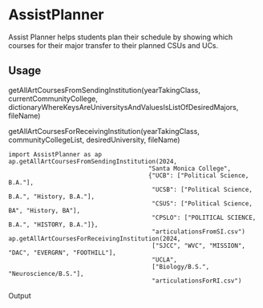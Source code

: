 # AssistPlanner

Assist Planner helps students plan their schedule by showing which courses for their major transfer to their planned CSUs and UCs.

Usage
--------------------

getAllArtCoursesFromSendingInstitution(yearTakingClass, currentCommunityCollege, dictionaryWhereKeysAreUniversitysAndValuesIsListOfDesiredMajors, fileName)

getAllArtCoursesForReceivingInstitution(yearTakingClass, communityCollegeList, desiredUniversity, fileName)

    import AssistPlanner as ap
    ap.getAllArtCoursesFromSendingInstitution(2024,
                                           "Santa Monica College",
                                           {"UCB": ["Political Science, B.A."],
                                            "UCSB": ["Political Science, B.A.", "History, B.A."],
                                            "CSUS": ["Political Science, BA", "History, BA"],
                                            "CPSLO": ["POLITICAL SCIENCE, B.A.", "HISTORY, B.A."]},
                                            "articulationsFromSI.csv")
    ap.getAllArtCoursesForReceivingInstitution(2024,
                                            ["SJCC", "WVC", "MISSION", "DAC", "EVERGRN", "FOOTHILL"],
                                            "UCLA",
                                            ["Biology/B.S.", "Neuroscience/B.S."],
                                            "articulationsForRI.csv")
Output
